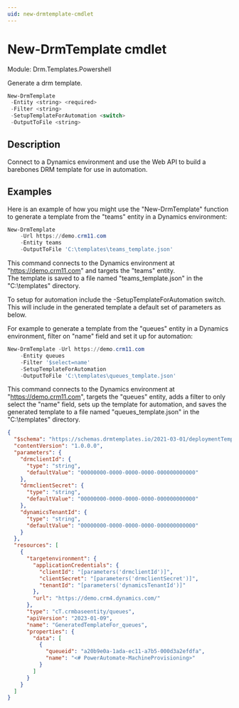```yaml
---
uid: new-drmtemplate-cmdlet
---
```


# New-DrmTemplate cmdlet

Module: Drm.Templates.Powershell

Generate a drm template.

``` powershell
New-DrmTemplate
 -Entity <string> <required> 
 -Filter <string> 
 -SetupTemplateForAutomation <switch>
 -OutputToFile <string>
```

## Description

Connect to a Dynamics environment and use the Web API to build a barebones DRM template for use in automation.

## Examples

Here is an example of how you might use the "New-DrmTemplate" function to generate a template 
from the "teams" entity in a Dynamics environment:

```powershell
New-DrmTemplate 
	-Url https://demo.crm11.com 
	-Entity teams
	-OutputToFile 'C:\templates\teams_template.json'
```

This command connects to the Dynamics environment at "https://demo.crm11.com" and targets the "teams" entity.  
The template is saved to a file named "teams_template.json" in the "C:\templates" directory.

To setup for automation include the -SetupTemplateForAutomation switch. This will include in the generated template a
default set of parameters as below.

For example to generate a template from the "queues" entity in a Dynamics environment, 
filter on "name" field and set it up for automation:

```powershell
New-DrmTemplate -Url https://demo.crm11.com 
	-Entity queues 
	-Filter '$select=name' 
	-SetupTemplateForAutomation 
	-OutputToFile 'C:\templates\queues_template.json'

```

This command connects to the Dynamics environment at "https://demo.crm11.com", targets the "queues" entity,
adds a filter to only select the "name" field, sets up the template for automation,
and saves the generated template to a file named "queues_template.json" in the "C:\templates" directory.

```json
{
  "$schema": "https://schemas.drmtemplates.io/2021-03-01/deploymentTemplate.json#",
  "contentVersion": "1.0.0.0",
  "parameters": {
    "drmclientId": {
      "type": "string",
      "defaultValue": "00000000-0000-0000-0000-000000000000"
    },
    "drmclientSecret": {
      "type": "string",
      "defaultValue": "00000000-0000-0000-0000-000000000000"
    },
    "dynamicsTenantId": {
      "type": "string",
      "defaultValue": "00000000-0000-0000-0000-000000000000"
    }
  },
  "resources": [
    {
      "targetenvironment": {
        "applicationCredentials": {
          "clientId": "[parameters('drmclientId')]",
          "clientSecret": "[parameters('drmclientSecret')]",
          "tenantId": "[parameters('dynamicsTenantId')]"
        },
        "url": "https://demo.crm4.dynamics.com/"
      },
      "type": "cT.crmbaseentity/queues",
      "apiVersion": "2023-01-09",
      "name": "GeneratedTemplateFor_queues",
      "properties": {
        "data": [
          {
            "queueid": "a20b9e0a-1ada-ec11-a7b5-000d3a2efdfa",
            "name": "<# PowerAutomate-MachineProvisioning>"
          }
        ]
      }
    }
  ]
}
```
